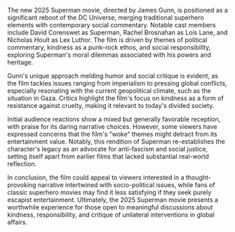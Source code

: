 The new 2025 Superman movie, directed by James Gunn, is positioned as a significant reboot of the DC Universe, merging traditional superhero elements with contemporary social commentary. Notable cast members include David Corenswet as Superman, Rachel Brosnahan as Lois Lane, and Nicholas Hoult as Lex Luthor. The film is driven by themes of political commentary, kindness as a punk-rock ethos, and social responsibility, exploring Superman's moral dilemmas associated with his powers and heritage.

Gunn's unique approach melding humor and social critique is evident, as the film tackles issues ranging from imperialism to pressing global conflicts, especially resonating with the current geopolitical climate, such as the situation in Gaza. Critics highlight the film's focus on kindness as a form of resistance against cruelty, making it relevant to today's divided society.

Initial audience reactions show a mixed but generally favorable reception, with praise for its daring narrative choices. However, some viewers have expressed concerns that the film's “woke” themes might detract from its entertainment value. Notably, this rendition of Superman re-establishes the character's legacy as an advocate for anti-fascism and social justice, setting itself apart from earlier films that lacked substantial real-world reflection.

In conclusion, the film could appeal to viewers interested in a thought-provoking narrative intertwined with socio-political issues, while fans of classic superhero movies may find it less satisfying if they seek purely escapist entertainment. Ultimately, the 2025 Superman movie presents a worthwhile experience for those open to meaningful discussions about kindness, responsibility, and critique of unilateral interventions in global affairs.